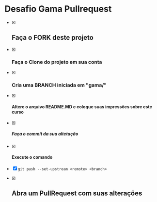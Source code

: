 # Desafio Gama Pullrequest

- [X] ## Faça o FORK deste projeto


- [X] ### Faça o Clone do projeto em sua conta

- [X] ### Cria uma BRANCH iniciada em "gama/"

- [X] #### Altere o arquivo README.MD e coloque suas impressões sobre este curso

- [X] ##### Faça o commit da sua altetação

- [X] #### Execute o comando

- [X] `git push --set-upstream <remote> <branch>`

- [X] ## Abra um PullRequest com suas alterações
